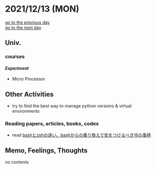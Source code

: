 # 2021/12/13 (MON)

<div class="date_jumper">
  <a class="link_wrapper" href="./12th.md"><div class="button">go to the previous day</div></a>
  <a class="link_wrapper" href="./14th.md"><div class="button">go to the next day</div></a>
</div>

## Univ.
### courses
#### *Experiment*
- Micro Processor

## Other Activities
- try to find the best way to manage python versions & virtual environments

### Reading papers, articles, books, codes
- read [bashとzshの違い。bashからの乗り換えで気をつけるべき16の事柄](https://kanasys.com/tech/803#index2)

## Memo, Feelings, Thoughts
no contents
